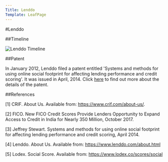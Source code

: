 ```yaml
---
Title: Lenddo
Template: LeafPage
---
```


#Lenddo 

##Timeline

![Lenddo Timeline](http://cueimps.soc.srcf.net/course/media/LenddoTimeline.png "Lenddo Timeline")

##Patent

In January 2012, Lenddo filed a patent entitled 'Systems and methods for using online social footprint for affecting lending performance and credit scoring'. It was issued in April, 2014. Click [here](http://cueimps.soc.srcf.net/course/course/credit-scores/Credit_Scores/lenddo/patent) to find out more about the details of the patent.

##References

[1] CRIF. About Us. Available from: https://www.crif.com/about-us/.

[2] FICO. New FICO Credit Scores Provide Lenders Opportunity to Expand Access to Credit in India for Nearly 350 Million, October 2017.

[3] Jeffrey Stewart. Systems and methods for using online social footprint for affecting lending performance and credit scoring, April 2014. 

[4] Lenddo. About Us. Available from: https://www.lenddo.com/about.html

[5] Lodex. Social Score. Available from: https://www.lodex.co/scores/social
